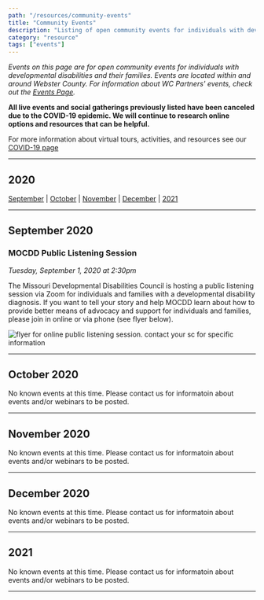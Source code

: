 ```yaml
---
path: "/resources/community-events"
title: "Community Events"
description: "Listing of open community events for individuals with developmental disabilities and their families. Events are located within and around Webster County."
category: "resource"
tags: ["events"]
---
```


_Events on this page are for open community events for individuals with developmental disabilities and their families. Events are located within and around Webster County. For information about WC Partners' events, check out the [Events Page](/events/)._

**All live events and social gatherings previously listed have been canceled due to the COVID-19 epidemic. We will continue to research online options and resources that can be helpful.**

For more information about virtual tours, activities, and resources see our [COVID-19 page](/resources/covid-19)

---

## 2020

[September](#september-2020) | [October](#october-2020) | [November](#november-2020) | [December](#december-2020) | [2021](#2021)

---

## September 2020

### MOCDD Public Listening Session

_Tuesday, September 1, 2020 at 2:30pm_

The Missouri Developmental Disabilities Council is hosting a public listening session via Zoom for individuals and families with a developmental disability diagnosis. If you want to tell your story and help MOCDD learn about how to provide better means of advocacy and support for individuals and families, please join in online or via phone (see flyer below).

<div class="grid" style="margin-bottom: 0; padding-bottom: 0">
<img src="https://res.cloudinary.com/wcpartners/image/upload/v1598887336/coffee_with_katheryne_lzkdfo.jpg" alt="flyer for online public listening session. contact your sc for specific information" style="grid-column: span 12" class="img-fluid">
</div>

---

## October 2020

No known events at this time. Please contact us for informatoin about events and/or webinars to be posted.

---

## November 2020

No known events at this time. Please contact us for informatoin about events and/or webinars to be posted.

---

## December 2020

No known events at this time. Please contact us for informatoin about events and/or webinars to be posted.

---

## 2021

No known events at this time. Please contact us for informatoin about events and/or webinars to be posted.

---
